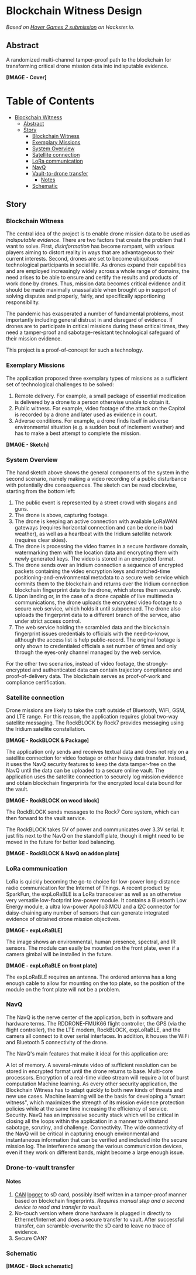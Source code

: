# Blockchain Witness Design

_Based on [Hover Games 2 submission](https://www.hackster.io/ivogeorg/blockchain-witness-d0f902) on Hackster.io._ 

## Abstract

A randomized multi-channel tamper-proof path to the blockchain for transforming critical drone mission data into indisputable evidence.

**[IMAGE - Cover]**

Table of Contents
=================

* [Blockchain Witness](#blockchain-witness)
  * [Abstract](#abstract)
  * [Story](#story)
    * [Blockchain Witness](#blockchain-witness-1)
    * [Exemplary Missions](#exemplary-missions)
    * [System Overview](#system-overview)
    * [Satellite connection](#satellite-connection)
    * [LoRa communication](#lora-communication)
    * [NavQ](#navq)
    * [Vault-to-drone transfer](#drone-to-vault-transfer)
      * [Notes](#notes)
    * [Schematic](#schematic)

## Story

### Blockchain Witness

The central idea of the project is to enable drone mission data to be used as _indisputable evidence_. There are two factors that create the problem that I want to solve. First, _disinformation_ has become rampant, with various players aiming to distort reality in ways that are advantageous to their current interests. Second, drones are set to become ubiquitous technological participants in social life. As drones expand their capabilities and are employed increasingly widely across a whole range of domains, the need arises to be able to ensure and certify the results and products of work done by drones. Thus, mission data becomes critical evidence and it should be made maximally unassailable when brought up in support of solving disputes and properly, fairly, and specifically apportioning responsibility.

The pandemic has exasperated a number of fundamental problems, most importantly including general distrust in and disregard of evidence. If drones are to participate in critical missions during these critical times, they need a tamper-proof and sabotage-resistant technological safeguard of their mission evidence.

This project is a proof-of-concept for such a technology.

### Exemplary Missions

The application proposed three exemplary types of missions as a sufficient set of technological challenges to be solved:

  1. Remote delivery. For example, a small package of essential medication is delivered by a drone to a person otherwise unable to obtain it.  
  2. Public witness. For example, video footage of the attack on the Capitol is recorded by a drone and later used as evidence in court.  
  3. Adverse conditions. For example, a drone finds itself in adverse environmental situation (e.g. a sudden bout of inclement weather) and has to make a best attempt to complete the mission.  

**[IMAGE - Sketch]**

### System Overview

The hand sketch above shows the general components of the system in the second scenario, namely making a video recording of a public disturbance with potentially dire consequences. The sketch can be read clockwise, starting from the bottom left:

  1. The public event is represented by a street crowd with slogans and guns.  
  2. The drone is above, capturing footage.  
  3. The drone is keeping an active connection with available LoRaWAN gateways (requires horizontal connection and can be done in bad weather), as well as a heartbeat with the Iridium satellite network (requires clear skies).  
  4. The drone is processing the video frames in a secure hardware domain, watermarking them with the location data and encrypting them with newly generated keys. The video is stored in an encrypted format.  
  5. The drone sends over an Iridium connection a sequence of encrypted packets containing the video encryption keys and matched-time positioning-and-environmental metadata to a secure web service which commits them to the blockchain and returns over the Iridium connection blockchain fingerprint data to the drone, which stores them securely.  
  6. Upon landing or, in the case of a drone capable of live multimedia communications, the drone uploads the encrypted video footage to a secure web service, which holds it until subpoenaed. The drone also uploads the fingerprint data to a different branch of the service, also under strict access control.  
  7. The web service holding the scrambled data and the blockchain fingerprint issues credentials to officials with the need-to-know, although the access list is help public-record. The original footage is only shown to credentialed officials a set number of times and only through the eyes-only channel managed by the web service.  
 
For the other two scenarios, instead of video footage, the strongly-encrypted and authenticated data can contain trajectory compliance and proof-of-delivery data. The blockchain serves as proof-of-work and compliance certification.

### Satellite connection

Drone missions are likely to take the craft outside of Bluetooth, WiFi, GSM, and LTE range. For this reason, the application requires global two-way satellite messaging. The RockBLOCK by Rock7 provides messaging using the Iridium satellite constellation.

**[IMAGE - RockBLOCK & Package]**

The application only sends and receives textual data and does not rely on a satellite connection for video footage or other heavy data transfer. Instead, it uses the NavQ security features to keep the data tamper-free on the NavQ until the data can be uploaded to a secure online vault. The application uses the satellite connection to securely log mission evidence and obtain blockchain fingerprints for the encrypted local data bound for the vault.

**[IMAGE - RockBLOCK on wood block]**

The RockBLOCK sends messages to the Rock7 Core system, which can then forward to the vault service.

The RockBLOCK takes 5V of power and communicates over 3.3V serial. It just fits next to the NavQ on the standoff plate, though it might need to be moved in the future for better load balancing.

**[IMAGE - RockBLOCK & NavQ on addon plate]**

### LoRa communication

LoRa is quickly becoming the go-to choice for low-power long-distance radio communication for the Internet of Things. A recent product by SparkFun, the expLoRaBLE is a LoRa transceiver as well as an otherwise very versatile low-footprint low-power module. It contains a Bluetooth Low Energy module, a ultra low-power Apollo3 MCU and a I2C connector for daisy-chaining any number of sensors that can generate integrated evidence of obtained drone mission objectives.

**[IMAGE - expLoRaBLE]**

The image shows an environmental, human presence, spectral, and IR sensors. The module can easily be mounted on the front plate, even if a camera gimbal will be installed in the future.

**[IMAGE - expLoRaBLE on front plate]**

The expLoRaBLE requires an antenna. The ordered antenna has a long enough cable to allow for mounting on the top plate, so the position of the module on the front plate will not be a problem.

### NavQ

The NavQ is the nerve center of the application, both in software and hardware terms. The RDDRONE-FMUK66 flight controller, the GPS (via the flight controller), the the LTE modem, RockBLOCK, expLoRaBLE, and the camera all connect to it over serial interfaces. In addition, it houses the WiFi and Bluetooth 5 connectivity of the drone.

The NavQ's main features that make it ideal for this application are:

A lot of memory. A several-minute video of sufficient resolution can be stored in encrypted format until the drone returns to base.
Multi-core processors. Encryption of a real-time video stream will require a lot of burst computation
Machine learning. As every other security application, the Blockchain Witness has to adapt quickly to both new kinds of threats and new use cases. Machine learning will be the basis for developing a "smart witness", which maximizes the strength of its mission evidence protection policies while at the same time increasing the efficiency of service.
Security. NavQ has an impressive security stack which will be critical in closing all the loops within the application in a manner to withstand sabotage, scrutiny, and challenge.
Connectivity. The wide connectivity of the NavQ will be critical in capturing enough environmental and instantaneous information that can be verified and included into the secure mission log.
The interference among the various communication devices, even if they work on different bands, might become a large enough issue.

### Drone-to-vault transfer

#### Notes

1. [CAN](https://www.csselectronics.com/screen/page/simple-intro-to-can-bus/language/en) [logger](https://www.csselectronics.com/screen/page/can-logger-products) to sD card, possibly itself written in a tamper-proof manner based on blockchain fingerprints. _Requires manual step and a second device to read and transfer to vault._ 
2. No-touch version where drone hardware is plugged in directly to Ethernet/Internet and does a secure transfer to vault. After successful transfer, can scramble-overwrite the sD card to leave no trace of evidence.  
3. Secure CAN?  

### Schematic

**[IMAGE - Block schematic]**

